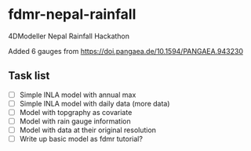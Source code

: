 # fdmr-nepal-rainfall
4DModeller Nepal Rainfall Hackathon

Added 6 gauges from https://doi.pangaea.de/10.1594/PANGAEA.943230

## Task list
- [ ] Simple INLA model with annual max
- [ ] Simple INLA model with daily data (more data)
- [ ] Model with topgraphy as covariate
- [ ] Model with rain gauge information
- [ ] Model with data at their original resolution
- [ ] Write up basic model as fdmr tutorial?

